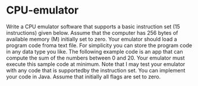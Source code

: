 # CPU-emulator

Write a CPU emulator software that supports a basic instruction set (15 instructions) given below. Assume that the computer has 256 bytes of available memory (M) initially set to zero. Your emulator should load a program code froma text file. For simplicity you can store the program code in any data type you like.
The  following example  code  is  an  app  that  can  compute  the  sum  of  the  numbers  between  0  and  20.  Your  emulator  must execute this sample code at minimum. Note that I may test your emulator with any code that is supportedby the instruction set. You can implement your code in Java. Assume that initially all flags are set to zero. 
